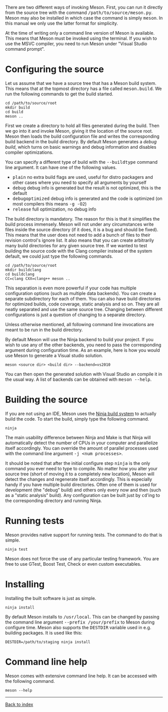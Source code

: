 There are two different ways of invoking Meson. First, you can run it directly from the source tree with the command <tt>/path/to/source/meson.py</tt>. Meson may also be installed in which case the command is simply <tt>meson</tt>. In this manual we only use the latter format for simplicity.

At the time of writing only a command line version of Meson is available. This means that Meson must be invoked using the terminal. If you wish to use the MSVC compiler, you need to run Meson under "Visual Studio command prompt".

Configuring the source
==

Let us assume that we have a source tree that has a Meson build system. This means that at the topmost directory has a file called <tt>meson.build</tt>. We run the following commands to get the build started.

    cd /path/to/source/root
    mkdir build
    cd build
    meson ..

First we create a directory to hold all files generated during the build. Then we go into it and invoke Meson, giving it the location of the source root. Meson then loads the build configuration file and writes the corresponding build backend in the build directory. By default Meson generates a *debug build*, which turns on basic warnings and debug information and disables compiler optimizations. 

You can specify a different type of build with the <tt>--buildtype</tt> command line argument. It can have one of the following values.

- <tt>plain</tt> no extra build flags are used, useful for distro packagers and other cases where you need to specify all arguments by yourself
- <tt>debug</tt> debug info is generated but the result is not optimized, this is the default
- <tt>debugoptimized</tt> debug info is generated and the code is optimized (on most compilers this means <tt>-g -O2</tt>)
- <tt>release</tt> full optimization, no debug info

The build directory is mandatory. The reason for this is that it simplifies the build process immensely. Meson will not under any circumstances write files inside the source directory (if it does, it is a bug and should be fixed). This means that the user does not need to add a bunch of files to their revision control's ignore list. It also means that you can create arbitrarily many build directories for any given source tree. If we wanted to test building the source code with the Clang compiler instead of the system default, we could just type the following commands.

    cd /path/to/source/root
    mkdir buildclang
    cd buildclang
    CC=clang CXX=clang++ meson ..

This separation is even more powerful if your code has multiple configuration options (such as multiple data backends). You can create a separate subdirectory for each of them. You can also have build directories for optimized builds, code coverage, static analysis and so on. They are all neatly separated and use the same source tree. Changing between different configurations is just a question of changing to a separate directory.

Unless otherwise mentioned, all following command line invocations are meant to be run in the build directory.

By default Meson will use the Ninja backend to build your project. If you wish to use any of the other backends, you need to pass the corresponding argument during configuration time. As an example, here is how you would use Meson to generate a Visual studio solution.

    meson <source dir> <build dir> --backend=vs2010

You can then open the generated solution with Visual Studio an compile it in the usual way. A list of backends can be obtained with <tt>meson --help</tt>.

Building the source
==

If you are not using an IDE, Meson uses the [Ninja build system](http://martine.github.com/ninja/) to actually build the code. To start the build, simply type the following command.

    ninja

The main usability difference between Ninja and Make is that Ninja will automatically detect the number of CPUs in your computer and parallelize itself accordingly. You can override the amount of parallel processes used with the command line argument <tt>-j &lt;num processes&gt;</tt>.

It should be noted that after the initial configure step <tt>ninja</tt> is the only command you ever need to type to compile. No matter how you alter your source tree (short of moving it to a completely new location), Meson will detect the changes and regenerate itself accordingly. This is especially handy if you have multiple build directories. Often one of them is used for development (the "debug" build) and others only every now and then (such as a "static analysis" build). Any configuration can be built just by <tt>cd</tt>'ing to the corresponding directory and running Ninja.

Running tests
==

Meson provides native support for running tests. The command to do that is simple.

    ninja test

Meson does not force the use of any particular testing framework. You are free to use GTest, Boost Test, Check or even custom executables.

Installing
==

Installing the built software is just as simple.

    ninja install

By default Meson installs to <tt>/usr/local</tt>. This can be changed by passing the command line argument <tt>--prefix /your/prefix</tt> to Meson during configure time. Meson also supports the <tt>DESTDIR</tt> variable used in e.g. building packages. It is used like this:

    DESTDIR=/path/to/staging ninja install

Command line help
==

Meson comes with extensive command line help. It can be accessed with the following command.

    meson --help

---

[Back to index](Manual)